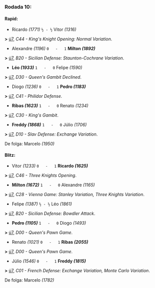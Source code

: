 ### Rodada 10:

#### Rapid:

* Ricardo *(1771)* `½ - ½` Vitor *(1316)* 

**>** [ὑ7](https://www.lichess.org/DzW6bbNE), *C44 - King's Knight Opening: Normal Variation*.
* Alexandre *(1196)* `0   -   1` **Milton *(1892)*** 

**>** [ὑ7](https://www.lichess.org/rFpRNKGI), *B20 - Sicilian Defense: Staunton-Cochrane Variation*.
* **Léo *(1933)*** `1   -   0` Felipe *(1590)* 

**>** [ὑ7](https://www.lichess.org/0hAMPnId), *D30 - Queen's Gambit Declined*.
* Diogo *(1236)* `0   -   1` **Pedro *(1183)*** 

**>** [ὑ7](https://www.lichess.org/xh3yb5Ix), *C41 - Philidor Defense*.
* **Ribas *(1623)*** `1   -   0` Renato *(1234)* 

**>** [ὑ7](https://www.lichess.org/CNBZdTeY), *C30 - King's Gambit*.
* **Freddy *(1868)*** `1   -   0` Júlio *(1706)* 

**>** [ὑ7](https://www.lichess.org/huR1ONU0), *D10 - Slav Defense: Exchange Variation*.

De folga: Marcelo *(1950)*

#### Blitz:

* Vitor *(1233)* `0   -   1` **Ricardo *(1625)*** 

**>** [ὑ7](https://www.lichess.org/sMrIcVds), *C46 - Three Knights Opening*.
* **Milton *(1672)*** `1   -   0` Alexandre *(1165)* 

**>** [ὑ7](https://www.lichess.org/vZnMORke), *C28 - Vienna Game: Stanley Variation, Three Knights Variation*.
* Felipe *(1387)* `½ - ½` Léo *(1861)* 

**>** [ὑ7](https://www.lichess.org/K5Vz3kms), *B20 - Sicilian Defense: Bowdler Attack*.
* **Pedro *(1105)*** `1   -   0` Diogo *(1493)* 

**>** [ὑ7](https://www.lichess.org/lwaXzUH9), *D00 - Queen's Pawn Game*.
* Renato *(1021)* `0   -   1` **Ribas *(2055)*** 

**>** [ὑ7](https://www.lichess.org/czwrbtoa), *D00 - Queen's Pawn Game*.
* Júlio *(1546)* `0   -   1` **Freddy *(1815)*** 

**>** [ὑ7](https://www.lichess.org/i8nZDdQV), *C01 - French Defense: Exchange Variation, Monte Carlo Variation*.

De folga: Marcelo *(1782)*

